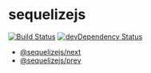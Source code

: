 # sequelizejs

[![Build Status](https://img.shields.io/travis/honzahommer/sequelizejs.svg?branch=master)](https://travis-ci.org/honzahommer/sequelizejs)
[![devDependency Status](https://img.shields.io/david/dev/honzahommer/sequelizejs.svg)](https://david-dm.org/honzahommer/sequelizejs?type=dev)

- [@sequelizejs/next](https://github.com/honzahommer/sequelizejs/tree/master/packages/next)
- [@sequelizejs/prev](https://github.com/honzahommer/sequelizejs/tree/master/packages/prev)
